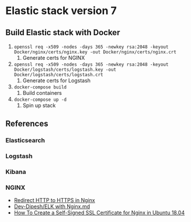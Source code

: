 # Elastic stack version 7

## Build Elastic stack with Docker
1. `openssl req -x509 -nodes -days 365 -newkey rsa:2048 -keyout Docker/nginx/certs/nginx.key -out Docker/nginx/certs/nginx.crt`
    1. Generate certs for NGINX
1. `openssl req -x509 -nodes -days 365 -newkey rsa:2048 -keyout Docker/logstash/certs/logstash.key -out Docker/logstash/certs/logstash.crt`
    1. Generate certs for Logstash
1. `docker-compose build`
    1. Build containers
1. `docker-compose up -d`
    1. Spin up stack

## References
### Elasticsearch

### Logstash

### Kibana


### NGINX
* [Redirect HTTP to HTTPS in Nginx](https://bjornjohansen.no/redirect-to-https-with-nginx)
* [Dev-Dipesh/ELK with Nginx.md](https://gist.github.com/Dev-Dipesh/2ac30a8a01afb7f65b2192928a875aa1)
* [How To Create a Self-Signed SSL Certificate for Nginx in Ubuntu 18.04](https://www.digitalocean.com/community/tutorials/how-to-create-a-self-signed-ssl-certificate-for-nginx-in-ubuntu-18-04)
